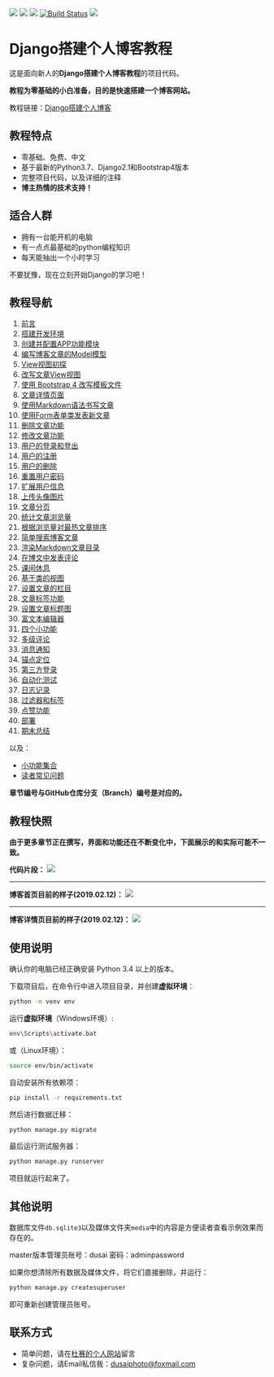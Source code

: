 [![](https://img.shields.io/badge/python-3.7.0-orange.svg)](https://www.python.org/downloads/release/python-370/)
[![](https://img.shields.io/badge/django-2.1-green.svg)](https://docs.djangoproject.com/en/2.1/releases/2.1/)
[![](https://img.shields.io/badge/bootstrap-4.1.3-blue.svg)](https://getbootstrap.com/docs/4.1/getting-started/introduction/)
[![Build Status](https://travis-ci.org/stacklens/django_blog_tutorial.svg?branch=master)](https://travis-ci.org/stacklens/django_blog_tutorial)
[![](https://img.shields.io/badge/license-MIT-000000.svg)](https://opensource.org/licenses/MIT)

# Django搭建个人博客教程

这是面向新人的**Django搭建个人博客教程**的项目代码。

**教程为零基础的小白准备，目的是快速搭建一个博客网站。**

教程链接：[Django搭建个人博客](https://www.dusaiphoto.com/article/detail/2/)

## 教程特点
- 零基础、免费、中文
- 基于最新的Python3.7、Django2.1和Bootstrap4版本
- 完整项目代码，以及详细的注释
- **博主热情的技术支持！**

## 适合人群
- 拥有一台能开机的电脑
- 有一点点最基础的python编程知识
- 每天能抽出一个小时学习

不要犹豫，现在立刻开始Django的学习吧！

## 教程导航
1. [前言](https://www.dusaiphoto.com/article/detail/2/)
2. [搭建开发环境](https://www.dusaiphoto.com/article/detail/4/)
3. [创建并配置APP功能模块](https://www.dusaiphoto.com/article/detail/6/)
4. [编写博客文章的Model模型](https://www.dusaiphoto.com/article/detail/11/)
5. [View视图初探](https://www.dusaiphoto.com/article/detail/15/)
6. [改写文章View视图](https://www.dusaiphoto.com/article/detail/16/)
7. [使用 Bootstrap 4 改写模板文件](https://www.dusaiphoto.com/article/detail/18/)
8. [文章详情页面](https://www.dusaiphoto.com/article/detail/19/)
9. [使用Markdown语法书写文章](https://www.dusaiphoto.com/article/detail/20/)
10. [使用Form表单类发表新文章](https://www.dusaiphoto.com/article/detail/22/)
11. [删除文章功能](https://www.dusaiphoto.com/article/detail/25/)
12. [修改文章功能](https://www.dusaiphoto.com/article/detail/28/)
13. [用户的登录和登出](https://www.dusaiphoto.com/article/detail/31/)
14. [用户的注册](https://www.dusaiphoto.com/article/detail/32/)
15. [用户的删除](https://www.dusaiphoto.com/article/detail/33/)
16. [重置用户密码](https://www.dusaiphoto.com/article/detail/34/)
17. [扩展用户信息](https://www.dusaiphoto.com/article/detail/37/)
18. [上传头像图片](https://www.dusaiphoto.com/article/detail/38/)
19. [文章分页](https://www.dusaiphoto.com/article/detail/42/)
20. [统计文章浏览量](https://www.dusaiphoto.com/article/detail/45/)
21. [根据浏览量对最热文章排序](https://www.dusaiphoto.com/article/detail/46/)
22. [简单搜索博客文章](https://www.dusaiphoto.com/article/detail/47/)
23. [渲染Markdown文章目录](https://www.dusaiphoto.com/article/detail/48/)
24. [在博文中发表评论](https://www.dusaiphoto.com/article/detail/49/)
25. [课间休息](https://www.dusaiphoto.com/article/detail/50/)
26. [基于类的视图](https://www.dusaiphoto.com/article/detail/52/)
27. [设置文章的栏目](https://www.dusaiphoto.com/article/detail/55/)
28. [文章标签功能](https://www.dusaiphoto.com/article/detail/56/)
29. [设置文章标题图](https://www.dusaiphoto.com/article/detail/58/)
30. [富文本编辑器](https://www.dusaiphoto.com/article/detail/60/)
31. [四个小功能](https://www.dusaiphoto.com/article/detail/62/)
32. [多级评论](https://www.dusaiphoto.com/article/detail/63/)
33. [消息通知](https://www.dusaiphoto.com/article/detail/64/)
34. [锚点定位](https://www.dusaiphoto.com/article/detail/65/)
35. [第三方登录](https://www.dusaiphoto.com/article/detail/66/)
36. [自动化测试](https://www.dusaiphoto.com/article/detail/67/)
37. [日志记录](https://www.dusaiphoto.com/article/detail/68/)
38. [过滤器和标签](https://www.dusaiphoto.com/article/detail/69/)
39. [点赞功能](https://www.dusaiphoto.com/article/detail/70/)
40. [部署](https://www.dusaiphoto.com/article/detail/71/)
41. [期末总结](https://www.dusaiphoto.com/article/detail/72/)

以及：
- [小功能集合](https://www.dusaiphoto.com/article/detail/53/)
- [读者常见问题](https://www.dusaiphoto.com/article/detail/43/)

**章节编号与GitHub仓库分支（Branch）编号是对应的。**

## 教程快照
**由于更多章节正在撰写，界面和功能还在不断变化中，下面展示的和实际可能不一致。**

**代码片段：**
![](http://blog.dusaiphoto.com/github-quickview-3.jpg)

---

**博客首页目前的样子(2019.02.12)：**
![](http://blog.dusaiphoto.com/github-quickview-2.png)

---

**博客详情页目前的样子(2019.02.12)：**
![](http://blog.dusaiphoto.com/github-quickview-1.jpg)

## 使用说明
确认你的电脑已经正确安装 Python 3.4 以上的版本。

下载项目后，在命令行中进入项目目录，并创建**虚拟环境**：

```bash
python -m venv env
```

运行**虚拟环境**（Windows环境）:

```bash
env\Scripts\activate.bat
```

或（Linux环境）：

```bash
source env/bin/activate
```

自动安装所有依赖项：

```bash
pip install -r requirements.txt
```

然后进行数据迁移：
```bash
python manage.py migrate
```

最后运行测试服务器：
```bash
python manage.py runserver
```

项目就运行起来了。

## 其他说明
数据库文件`db.sqlite3`以及媒体文件夹`media`中的内容是方便读者查看示例效果而存在的。

master版本管理员账号：dusai  密码：adminpassword

如果你想清除所有数据及媒体文件，将它们直接删除，并运行：

```bash
python manage.py createsuperuser
```

即可重新创建管理员账号。

## 联系方式
- 简单问题，请在[杜赛的个人网站](https://www.dusaiphoto.com)留言
- 复杂问题，请Email私信我：dusaiphoto@foxmail.com